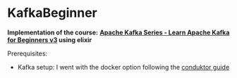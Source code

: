 # KafkaBeginner

**Implementation of the course:**
**[Apache Kafka Series - Learn Apache Kafka for Beginners v3](https://www.udemy.com/course/apache-kafka/) using elixir**

Prerequisites: 

- Kafka setup: I went with the docker option following the [conduktor guide](https://www.conduktor.io/kafka/how-to-start-kafka-using-docker/)

